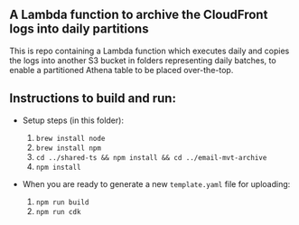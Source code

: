 A Lambda function to archive the CloudFront logs into daily partitions
----------------------------------------------------------------------
This is repo containing a Lambda function which executes daily and copies the logs into another S3 bucket in folders representing daily batches, to enable a partitioned Athena table to be placed over-the-top.

## Instructions to build and run:
 - Setup steps (in this folder):
    1. `brew install node`
    2. `brew install npm`
    3. `cd ../shared-ts && npm install && cd ../email-mvt-archive`
    4. `npm install`
    
 - When you are ready to generate a new `template.yaml` file for uploading:
    1. `npm run build`
    2. `npm run cdk`
    

